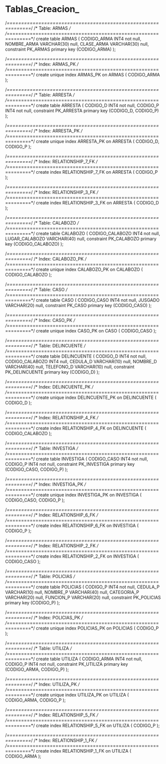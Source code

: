 # Tablas_Creacion_
 
/*==============================================================*/
/* Table: ARMAS                                                 */
/*==============================================================*/
create table ARMAS (
   CODIGO_ARMA          INT4                 not null,
   NOMBRE_ARMA          VARCHAR(30)          null,
   CLASE_ARMA           VARCHAR(30)          null,
   constraint PK_ARMAS primary key (CODIGO_ARMA)
);

/*==============================================================*/
/* Index: ARMAS_PK                                              */
/*==============================================================*/
create unique index ARMAS_PK on ARMAS (
CODIGO_ARMA
);

/*==============================================================*/
/* Table: ARRESTA                                               */
/*==============================================================*/
create table ARRESTA (
   CODIGO_D             INT4                 not null,
   CODIGO_P             INT4                 not null,
   constraint PK_ARRESTA primary key (CODIGO_D, CODIGO_P)
);

/*==============================================================*/
/* Index: ARRESTA_PK                                            */
/*==============================================================*/
create unique index ARRESTA_PK on ARRESTA (
CODIGO_D,
CODIGO_P
);

/*==============================================================*/
/* Index: RELATIONSHIP_7_FK                                     */
/*==============================================================*/
create  index RELATIONSHIP_7_FK on ARRESTA (
CODIGO_P
);

/*==============================================================*/
/* Index: RELATIONSHIP_3_FK                                     */
/*==============================================================*/
create  index RELATIONSHIP_3_FK on ARRESTA (
CODIGO_D
);

/*==============================================================*/
/* Table: CALABOZO                                              */
/*==============================================================*/
create table CALABOZO (
   CODIGO_CALABOZO      INT4                 not null,
   LUGAR_CALABOZO       VARCHAR(40)          null,
   constraint PK_CALABOZO primary key (CODIGO_CALABOZO)
);

/*==============================================================*/
/* Index: CALABOZO_PK                                           */
/*==============================================================*/
create unique index CALABOZO_PK on CALABOZO (
CODIGO_CALABOZO
);

/*==============================================================*/
/* Table: CASO                                                  */
/*==============================================================*/
create table CASO (
   CODIGO_CASO          INT4                 not null,
   JUSGADO              VARCHAR(20)          null,
   constraint PK_CASO primary key (CODIGO_CASO)
);

/*==============================================================*/
/* Index: CASO_PK                                               */
/*==============================================================*/
create unique index CASO_PK on CASO (
CODIGO_CASO
);

/*==============================================================*/
/* Table: DELINCUENTE                                           */
/*==============================================================*/
create table DELINCUENTE (
   CODIGO_D             INT4                 not null,
   CODIGO_CALABOZO      INT4                 null,
   CEDULA_D             VARCHAR(10)          null,
   NOMBRE_D             VARCHAR(40)          null,
   TELEFONO_D           VARCHAR(10)          null,
   constraint PK_DELINCUENTE primary key (CODIGO_D)
);

/*==============================================================*/
/* Index: DELINCUENTE_PK                                        */
/*==============================================================*/
create unique index DELINCUENTE_PK on DELINCUENTE (
CODIGO_D
);

/*==============================================================*/
/* Index: RELATIONSHIP_4_FK                                     */
/*==============================================================*/
create  index RELATIONSHIP_4_FK on DELINCUENTE (
CODIGO_CALABOZO
);

/*==============================================================*/
/* Table: INVESTIGA                                             */
/*==============================================================*/
create table INVESTIGA (
   CODIGO_CASO          INT4                 not null,
   CODIGO_P             INT4                 not null,
   constraint PK_INVESTIGA primary key (CODIGO_CASO, CODIGO_P)
);

/*==============================================================*/
/* Index: INVESTIGA_PK                                          */
/*==============================================================*/
create unique index INVESTIGA_PK on INVESTIGA (
CODIGO_CASO,
CODIGO_P
);

/*==============================================================*/
/* Index: RELATIONSHIP_6_FK                                     */
/*==============================================================*/
create  index RELATIONSHIP_6_FK on INVESTIGA (
CODIGO_P
);

/*==============================================================*/
/* Index: RELATIONSHIP_2_FK                                     */
/*==============================================================*/
create  index RELATIONSHIP_2_FK on INVESTIGA (
CODIGO_CASO
);

/*==============================================================*/
/* Table: POLICIAS                                              */
/*==============================================================*/
create table POLICIAS (
   CODIGO_P             INT4                 not null,
   CEDULA_P             VARCHAR(10)          null,
   NOMBRE_P             VARCHAR(40)          null,
   CATEGORIA_P          VARCHAR(20)          null,
   FUNCION_P            VARCHAR(20)          null,
   constraint PK_POLICIAS primary key (CODIGO_P)
);

/*==============================================================*/
/* Index: POLICIAS_PK                                           */
/*==============================================================*/
create unique index POLICIAS_PK on POLICIAS (
CODIGO_P
);

/*==============================================================*/
/* Table: UTILIZA                                               */
/*==============================================================*/
create table UTILIZA (
   CODIGO_ARMA          INT4                 not null,
   CODIGO_P             INT4                 not null,
   constraint PK_UTILIZA primary key (CODIGO_ARMA, CODIGO_P)
);

/*==============================================================*/
/* Index: UTILIZA_PK                                            */
/*==============================================================*/
create unique index UTILIZA_PK on UTILIZA (
CODIGO_ARMA,
CODIGO_P
);

/*==============================================================*/
/* Index: RELATIONSHIP_5_FK                                     */
/*==============================================================*/
create  index RELATIONSHIP_5_FK on UTILIZA (
CODIGO_P
);

/*==============================================================*/
/* Index: RELATIONSHIP_1_FK                                     */
/*==============================================================*/
create  index RELATIONSHIP_1_FK on UTILIZA (
CODIGO_ARMA
);

